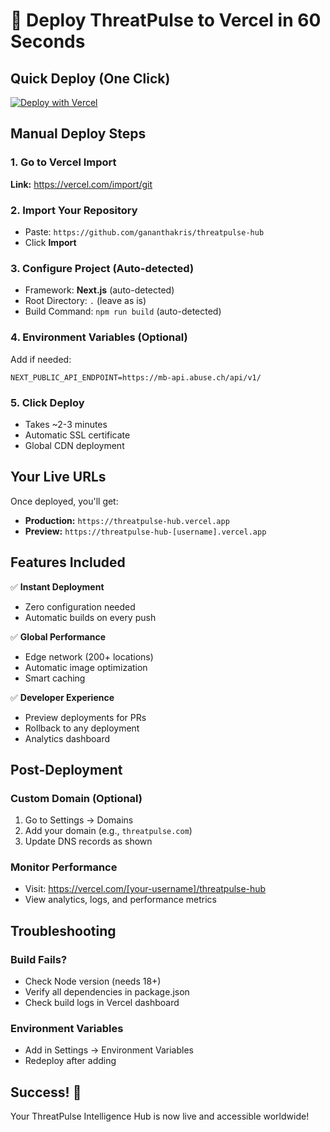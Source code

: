 # 🚀 Deploy ThreatPulse to Vercel in 60 Seconds

## Quick Deploy (One Click)

[![Deploy with Vercel](https://vercel.com/button)](https://vercel.com/new/clone?repository-url=https%3A%2F%2Fgithub.com%2Fgananthakris%2Fthreatpulse-hub&project-name=threatpulse-hub&repository-name=threatpulse-hub)

## Manual Deploy Steps

### 1. Go to Vercel Import
**Link:** https://vercel.com/import/git

### 2. Import Your Repository
- Paste: `https://github.com/gananthakris/threatpulse-hub`
- Click **Import**

### 3. Configure Project (Auto-detected)
- Framework: **Next.js** (auto-detected)
- Root Directory: `.` (leave as is)
- Build Command: `npm run build` (auto-detected)

### 4. Environment Variables (Optional)
Add if needed:
```
NEXT_PUBLIC_API_ENDPOINT=https://mb-api.abuse.ch/api/v1/
```

### 5. Click Deploy
- Takes ~2-3 minutes
- Automatic SSL certificate
- Global CDN deployment

## Your Live URLs

Once deployed, you'll get:
- **Production:** `https://threatpulse-hub.vercel.app`
- **Preview:** `https://threatpulse-hub-[username].vercel.app`

## Features Included

✅ **Instant Deployment**
- Zero configuration needed
- Automatic builds on every push

✅ **Global Performance**
- Edge network (200+ locations)
- Automatic image optimization
- Smart caching

✅ **Developer Experience**
- Preview deployments for PRs
- Rollback to any deployment
- Analytics dashboard

## Post-Deployment

### Custom Domain (Optional)
1. Go to Settings → Domains
2. Add your domain (e.g., `threatpulse.com`)
3. Update DNS records as shown

### Monitor Performance
- Visit: https://vercel.com/[your-username]/threatpulse-hub
- View analytics, logs, and performance metrics

## Troubleshooting

### Build Fails?
- Check Node version (needs 18+)
- Verify all dependencies in package.json
- Check build logs in Vercel dashboard

### Environment Variables
- Add in Settings → Environment Variables
- Redeploy after adding

## Success! 🎉
Your ThreatPulse Intelligence Hub is now live and accessible worldwide!